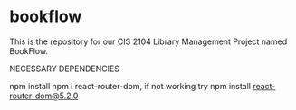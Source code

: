 # bookflow
This is the repository for our CIS 2104 Library Management Project named BookFlow.

NECESSARY DEPENDENCIES

npm install
npm i react-router-dom, if not working try npm install react-router-dom@5.2.0